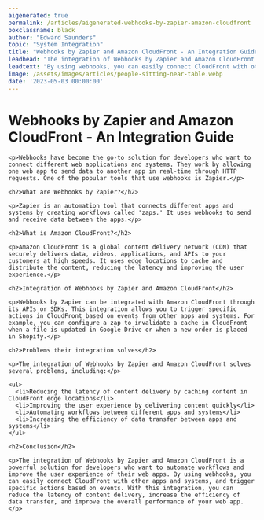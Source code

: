 ```yaml
---
aigenerated: true
permalink: /articles/aigenerated-webhooks-by-zapier-amazon-cloudfront
boxclassname: black
author: "Edward Saunders"
topic: "System Integration"
title: "Webhooks by Zapier and Amazon CloudFront - An Integration Guide"
leadhead: "The integration of Webhooks by Zapier and Amazon CloudFront is a powerful solution for developers who want to automate workflows and improve the user experience of their web apps"
leadtext: "By using webhooks, you can easily connect CloudFront with other apps and systems, and trigger specific actions based on events. With this integration, you can reduce the latency of content delivery, increase the efficiency of data transfer, and improve the overall performance of your web app."
image: /assets/images/articles/people-sitting-near-table.webp
date: '2023-05-03 00:00:00'
---
```

<div class="arttext">    <h1>Webhooks by Zapier and Amazon CloudFront - An Integration Guide</h1>
    
    <p>Webhooks have become the go-to solution for developers who want to connect different web applications and systems. They work by allowing one web app to send data to another app in real-time through HTTP requests. One of the popular tools that use webhooks is Zapier.</p>
    
    <h2>What are Webhooks by Zapier?</h2>
    
    <p>Zapier is an automation tool that connects different apps and systems by creating workflows called 'zaps.' It uses webhooks to send and receive data between the apps.</p>
    
    <h2>What is Amazon CloudFront?</h2>
    
    <p>Amazon CloudFront is a global content delivery network (CDN) that securely delivers data, videos, applications, and APIs to your customers at high speeds. It uses edge locations to cache and distribute the content, reducing the latency and improving the user experience.</p>
    
    <h2>Integration of Webhooks by Zapier and Amazon CloudFront</h2>
    
    <p>Webhooks by Zapier can be integrated with Amazon CloudFront through its APIs or SDKs. This integration allows you to trigger specific actions in CloudFront based on events from other apps and systems. For example, you can configure a zap to invalidate a cache in CloudFront when a file is updated in Google Drive or when a new order is placed in Shopify.</p>
    
    <h2>Problems their integration solves</h2>
    
    <p>The integration of Webhooks by Zapier and Amazon CloudFront solves several problems, including:</p>
    
    <ul>
      <li>Reducing the latency of content delivery by caching content in CloudFront edge locations</li>
      <li>Improving the user experience by delivering content quickly</li>
      <li>Automating workflows between different apps and systems</li>
      <li>Increasing the efficiency of data transfer between apps and systems</li>
    </ul>
    
    <h2>Conclusion</h2>
    
    <p>The integration of Webhooks by Zapier and Amazon CloudFront is a powerful solution for developers who want to automate workflows and improve the user experience of their web apps. By using webhooks, you can easily connect CloudFront with other apps and systems, and trigger specific actions based on events. With this integration, you can reduce the latency of content delivery, increase the efficiency of data transfer, and improve the overall performance of your web app.</p>
</div>